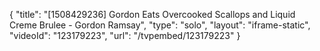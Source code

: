 {
    "title": "[1508429236] Gordon Eats Overcooked Scallops and Liquid Creme Brulee - Gordon Ramsay",
    "type": "solo",
    "layout": "iframe-static",
    "videoId": "123179223",
    "url": "\/tvpembed\/123179223"
}